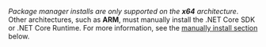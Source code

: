 
_Package manager installs are only supported on the **x64** architecture_. Other architectures, such as **ARM**, must manually install the .NET Core SDK or .NET Core Runtime. For more information, see the [manually install section](#manually-install) below.

